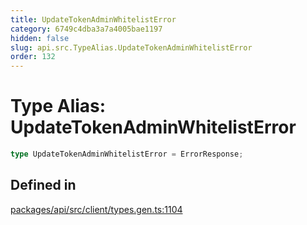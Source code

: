 ```yaml
---
title: UpdateTokenAdminWhitelistError
category: 6749c4dba3a7a4005bae1197
hidden: false
slug: api.src.TypeAlias.UpdateTokenAdminWhitelistError
order: 132
---
```


# Type Alias: UpdateTokenAdminWhitelistError

```ts
type UpdateTokenAdminWhitelistError = ErrorResponse;
```

## Defined in

[packages/api/src/client/types.gen.ts:1104](https://github.com/zkcloudworker/minatokens-lib/blob/main/packages/api/src/client/types.gen.ts#L1104)
